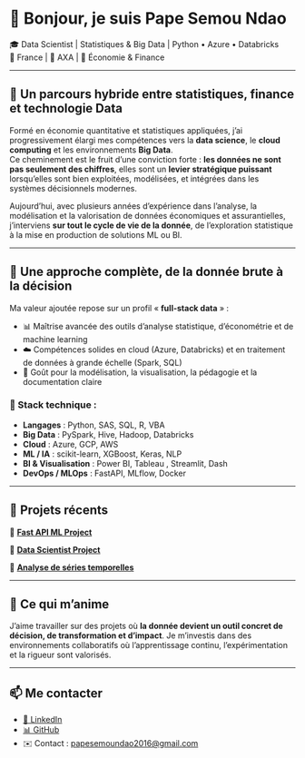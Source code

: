 # 👋 Bonjour, je suis Pape Semou Ndao

🎓 Data Scientist | Statistiques & Big Data | Python • Azure • Databricks  
📍 France | 💼 AXA | 🧠 Économie & Finance

---

## 🧠 Un parcours hybride entre statistiques, finance et technologie Data

Formé en économie quantitative et statistiques appliquées, j’ai progressivement élargi mes compétences vers la **data science**, le **cloud computing** et les environnements **Big Data**.  
Ce cheminement est le fruit d’une conviction forte : **les données ne sont pas seulement des chiffres**, elles sont un **levier stratégique puissant** lorsqu’elles sont bien exploitées, modélisées, et intégrées dans les systèmes décisionnels modernes.

Aujourd’hui, avec plusieurs années d’expérience dans l’analyse, la modélisation et la valorisation de données économiques et assurantielles, j’interviens **sur tout le cycle de vie de la donnée**, de l’exploration statistique à la mise en production de solutions ML ou BI.

---

## 🔧 Une approche complète, de la donnée brute à la décision

Ma valeur ajoutée repose sur un profil « **full-stack data** » :
- 📊 Maîtrise avancée des outils d’analyse statistique, d’économétrie et de machine learning
- ☁️ Compétences solides en cloud (Azure, Databricks) et en traitement de données à grande échelle (Spark, SQL)
- 🧪 Goût pour la modélisation, la visualisation, la pédagogie et la documentation claire


### 🔨 Stack technique :
- **Langages** : Python, SAS, SQL, R, VBA  
- **Big Data** : PySpark, Hive, Hadoop, Databricks  
- **Cloud** : Azure, GCP, AWS
- **ML / IA** : scikit-learn, XGBoost, Keras, NLP  
- **BI & Visualisation** : Power BI, Tableau , Streamlit, Dash
- **DevOps / MLOps** : FastAPI, MLflow, Docker
---

## 📌 Projets récents

🔹 **[Fast API ML Project](https://github.com/psndao/Fast_api_project)**  


🔹 **[Data Scientist Project](https://github.com/psndao/Data-scientist-project)**  


🔹 **[Analyse de séries temporelles](https://github.com/psndao/serie_temporelle_analysis)**  


---

## 🌱 Ce qui m’anime

J’aime travailler sur des projets où **la donnée devient un outil concret de décision, de transformation et d’impact**. Je m’investis dans des environnements collaboratifs où l’apprentissage continu, l’expérimentation et la rigueur sont valorisés.

---

## 📫 Me contacter

- [💼 LinkedIn](https://www.linkedin.com/in/papesemoundao/)
- [📊 GitHub](https://github.com/psndao)
- ✉️ Contact : papesemoundao2016@gmail.com
